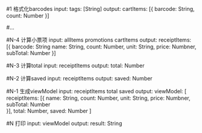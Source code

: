 #1 格式化barcodes
input:
    tags: [String]
output:
    cartItems: [{
        barcode: String,
        count: Number
    }]  

#...


#N-4 计算小票项
input:
    allItems
    promotions
    cartItems
output:
    receiptItems: [{
        barcode: String
        name: String,
        count: Number,
        unit: String,
        price: Numbner,
        subTotal: Number
    }]

#N-3 计算total
input:
    receiptItems
output:
    total: Number

#N-2 计算saved
input:
    receiptItems
output:
    saved: Number

#N-1 生成viewModel
input:
    receiptItems
    total
    saved
output:
    viewModel: [
        receiptItems: [{
            name: String,
            count: Number,
            unit: String,
            price: Numbner,
            subTotal: Number    
        }],
        total: Number,
        saved: Number
    ]

#N 打印
input:
    viewModel
output:
    result: String
